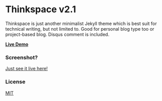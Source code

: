 # Thinkspace v2.1

Thinkspace is just another minimalist Jekyll theme which is best suit for technical writing, but not limited to. Good for personal blog type too or project-based blog. Disqus comment is included.

[**Live Demo**](http://heiswayi.github.io/thinkspace/)

### Screenshot?

[Just see it live here!](http://heiswayi.github.io/thinkspace/)

### License

[MIT](LICENSE.md)
